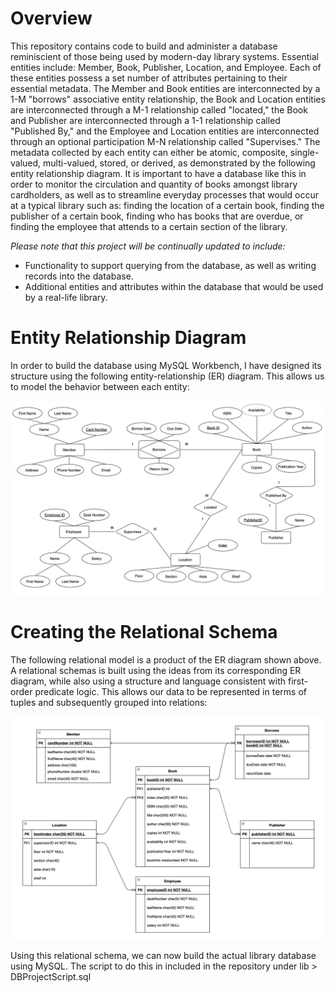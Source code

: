 # Overview
This repository contains code to build and administer a database reminiscient of those being used by modern-day library systems. Essential entities include: Member, Book, Publisher, Location, and Employee. Each of these entities possess a set number of attributes pertaining to their essential metadata. The Member and Book entities are interconnected by a 1-M "borrows" associative entity relationship, the Book and Location entities are interconnected through a M-1 relationship called "located," the Book and Publisher are interconnected through a 1-1 relationship called "Published By," and the Employee and Location entities are interconnected through an optional participation M-N relationship called "Supervises." The metadata collected by each entity can either be atomic, composite, single-valued, multi-valued, stored, or derived, as demonstrated by the following entity relationship diagram. It is important to have a database like this in order to monitor the circulation and quantity of books amongst library cardholders, as well as to streamline everyday processes that would occur at a typical library such as: finding the location of a certain book, finding the publisher of a certain book, finding who has books that are overdue, or finding the employee that attends to a certain section of the library. 

*Please note that this project will be continually updated to include:*

- Functionality to support querying from the database, as well as writing records into the database.
- Additional entities and attributes within the database that would be used by a real-life library.

# Entity Relationship Diagram
In order to build the database using MySQL Workbench, I have designed its structure using the following entity-relationship (ER) diagram. This allows us to model the behavior between each entity: 

![ER Diagram](lib/ER-Diagram.png?raw=true "ER Diagram")

# Creating the Relational Schema
The following relational model is a product of the ER diagram shown above. A relational schemas is built using the ideas from its corresponding ER diagram, while also using a structure and language consistent with first-order predicate logic. This allows our data to be represented in terms of tuples and subsequently grouped into relations:

![Relational Schema](lib/Relational-Schema.png?raw=true "Relational Schema")

Using this relational schema, we can now build the actual library database using MySQL. The script to do this in included in the repository under lib > DBProjectScript.sql




